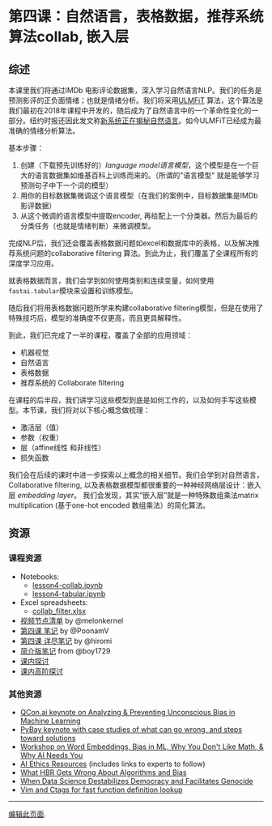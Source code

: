 # 第四课：自然语言，表格数据，推荐系统算法collab, 嵌入层



## 综述

本课里我们将通过IMDb 电影评论数据集，深入学习自然语言NLP。我们的任务是预测影评的正负面情绪；也就是情绪分析。我们将采用[ULMFiT](https://arxiv.org/abs/1801.06146) 算法，这个算法是我们最初在2018年课程中开发的，随后成为了自然语言中的一个革命性变化的一部分。纽约时报还因此发文称[新系统正在揭秘自然语言](https://www.nytimes.com/2018/11/18/technology/artificial-intelligence-language.html)。如今ULMFiT已经成为最准确的情绪分析算法。

基本步骤：

1. 创建（下载预先训练好的）*language model语言模型*，这个模型是在一个巨大的语言数据集如维基百科上训练而来的。（所谓的"语言模型" 就是能够学习预测句子中下一个词的模型）
2. 用你的目标数据集微调这个语言模型（在我们的案例中，目标数据集是IMDb影评数据）
3. 从这个微调的语言模型中提取encoder, 再给配上一个分类器。然后为最后的分类任务（也就是情绪判断）来微调模型。

完成NLP后，我们还会覆盖表格数据问题如excel和数据库中的表格，以及解决推荐系统问题的collaborative filtering 算法。到此为止，我们覆盖了全课程所有的深度学习应用。

就表格数据而言，我们会学到如何使用类别和连续变量，如何使用`fastai.tabular`模块来设置和训练模型。

随后我们将用表格数据问题所学来构建collaborative filtering模型，但是在使用了特殊技巧后，模型的准确度不仅更高，而且更具解释性。

到此，我们已完成了一半的课程，覆盖了全部的应用领域：

- 机器视觉
- 自然语言
- 表格数据
- 推荐系统的 Collaborate filtering

在课程的后半段，我们讲学习这些模型到底是如何工作的，以及如何手写这些模型。本节课，我们将对以下核心概念做梳理：

- 激活层（值）
- 参数（权重）
- 层（affine线性 和非线性）
- 损失函数

我们会在后续的课时中进一步探索以上概念的相关细节。我们会学到对自然语言，Collaborative filtering, 以及表格数据模型都很重要的一种神经网络层设计：嵌入层 *embedding layer*。 我们会发现，其实“嵌入层”就是一种特殊数组乘法matrix multiplication (基于one-hot encoded 数组乘法）的简化算法。

## 资源

### 课程资源

- Notebooks:
  - [lesson4-collab.ipynb](https://nbviewer.jupyter.org/github/fastai/course-v3/blob/master/nbs/dl1/lesson4-collab.ipynb)
  - [lesson4-tabular.ipynb](https://nbviewer.jupyter.org/github/fastai/course-v3/blob/master/nbs/dl1/lesson4-tabular.ipynb)
- Excel spreadsheets:
  - [collab_filter.xlsx](https://github.com/fastai/course-v3/blob/master/files/xl/collab_filter.xlsx)
- [视频节点清单](https://forums.fast.ai/t/lesson-4-links-to-different-parts-in-the-video/30338) by @melonkernel
- [第四课 笔记](https://forums.fast.ai/t/deep-learning-lesson-4-notes/30983) by @PoonamV
- [第四课 详尽笔记](https://github.com/hiromis/notes/blob/master/Lesson4.md) by @hiromi
- [简介版笔记](https://medium.com/@boy1729/deep-learning-ver3-lesson-4-8f085a1e28ca) from @boy1729
- [课内探讨](https://forums.fast.ai/t/lesson-4-in-class-discussion/30318)
- [课内高阶探讨](https://forums.fast.ai/t/lesson-4-advanced-discussion/30319)

### 其他资源

- [QCon.ai keynote on Analyzing &amp; Preventing Unconscious Bias in Machine Learning](https://www.infoq.com/presentations/unconscious-bias-machine-learning)
- [PyBay keynote with case studies of what can go wrong, and steps toward solutions](https://www.youtube.com/watch?v=WC1kPtG8Iz8&list=PLtmWHNX-gukLQlMvtRJ19s7-8MrnRV6h6)
- [Workshop on Word Embeddings, Bias in ML, Why You Don't Like Math, &amp; Why AI Needs You](https://www.youtube.com/watch?v=25nC0n9ERq4)
- [AI Ethics Resources](https://www.fast.ai/2018/09/24/ai-ethics-resources/) (includes links to experts to follow)
- [What HBR Gets Wrong About Algorithms and Bias](http://www.fast.ai/2018/08/07/hbr-bias-algorithms/)
- [When Data Science Destabilizes Democracy and Facilitates Genocide](http://www.fast.ai/2017/11/02/ethics/)
- [Vim and Ctags for fast function definition lookup](https://andrew.stwrt.ca/posts/vim-ctags/)

---

[编辑此页面](https://github.com/fastai/course-v3/edit/master/files/dl-2019/notes/notes-1-4.md).
